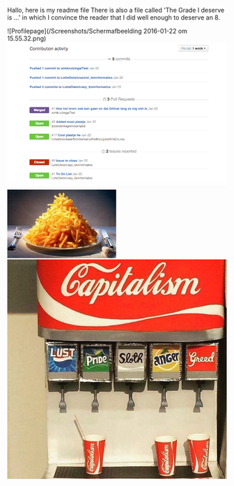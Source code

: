 Hallo, here is my readme file
There is also a file called 'The Grade I deserve is ...' in which I convince the reader that I did well enough to deserve an 8.


![Profilepage](/Screenshots/Schermafbeelding 2016-01-22 om 15.55.32.png)
![Profile](ScreenshotContributionActivity.png)
![Plaatje](plaatje.jpg)
![capitalismcoke](capitalism.jpg)
